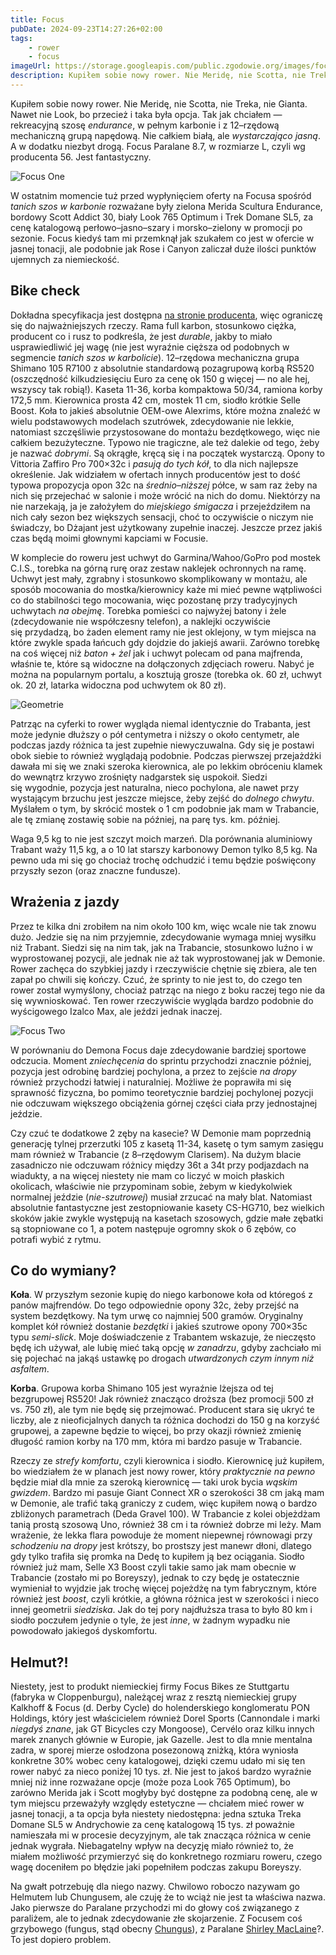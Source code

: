 ```yaml
---
title: Focus
pubDate: 2024-09-23T14:27:26+02:00
tags:
    - rower
    - focus
imageUrl: https://storage.googleapis.com/public.zgodowie.org/images/focus-1.jpg
description: Kupiłem sobie nowy rower. Nie Meridę, nie Scotta, nie Treka, nie Gianta. Nawet nie Look, bo przecież i taka była opcja. Tak jak chciałem &mdash; rekreacyjną szosę _endurance_, w pełnym karbonie i z 12&ndash;rzędową mechaniczną grupą napędową. Nie całkiem białą, ale _wystarczająco jasną_. A w dodatku niezbyt drogą. Focus Paralane 8.7, w rozmiarze L, czyli wg producenta 56. Jest fantastyczny.
---
```


Kupiłem sobie nowy rower. Nie Meridę, nie Scotta, nie Treka, nie Gianta. Nawet nie Look, bo przecież i taka była opcja. Tak jak chciałem &mdash; rekreacyjną szosę _endurance_, w pełnym karbonie i z 12&ndash;rzędową mechaniczną grupą napędową. Nie całkiem białą, ale _wystarczająco jasną_. A w dodatku niezbyt drogą. Focus Paralane 8.7, w rozmiarze L, czyli wg producenta 56. Jest fantastyczny.

![Focus One](https://storage.googleapis.com/public.zgodowie.org/images/focus-1.jpg 'Helmut, z przedniego półprofilu.')

W ostatnim momencie tuż przed wypłynięciem oferty na Focusa spośród _tanich szos w karbonie_ rozważane były zielona Merida Scultura Endurance, bordowy Scott Addict 30, biały Look 765 Optimum i Trek Domane SL5, za cenę katalogową perłowo&ndash;jasno&ndash;szary i morsko&ndash;zielony w promocji po sezonie. Focus kiedyś tam mi przemknął jak szukałem co jest w ofercie w jasnej tonacji, ale podobnie jak Rose i Canyon zaliczał duże ilości punktów ujemnych za niemieckość.

## Bike check

Dokładna specyfikacja jest dostępna [na stronie producenta](https://www.focus-bikes.com/int/paralane-8-7), więc ograniczę się do najważniejszych rzeczy. Rama full karbon, stosunkowo ciężka, producent co i rusz to podkreśla, że jest _durable_, jakby to miało usprawiedliwić jej wagę (nie jest wyraźnie cięższa od podobnych w segmencie _tanich szos w karbolicie_). 12&ndash;rzędowa mechaniczna grupa Shimano 105 R7100 z absolutnie standardową pozagrupową korbą RS520 (oszczędność kilkudziesięciu Euro za cenę ok 150 g więcej &mdash; no ale hej, wszyscy tak robią!). Kaseta 11-36, korba kompaktowa 50/34, ramiona korby 172,5 mm. Kierownica prosta 42 cm, mostek 11 cm, siodło krótkie Selle Boost. Koła to jakieś absolutnie OEM-owe Alexrims, które można znaleźć w wielu podstawowych modelach szutrówek, zdecydowanie nie lekkie, natomiast szczęśliwie przystosowane do montażu bezdętkowego, więc nie całkiem bezużyteczne. Typowo nie tragiczne, ale też dalekie od tego, żeby je nazwać _dobrymi_. Są okrągłe, kręcą się i na początek wystarczą. Opony to Vittoria Zaffiro Pro 700&times;32c i _pasują do tych kół_, to dla nich najlepsze określenie. Jak widziałem w ofertach innych producentów jest to dość typowa propozycja opon 32c na _średnio&ndash;niższej_ półce, w sam raz żeby na nich się przejechać w salonie i może wrócić na nich do domu. Niektórzy na nie narzekają, ja je założyłem do _miejskiego śmigacza_ i przejeździłem na nich cały sezon bez większych sensacji, choć to oczywiście o niczym nie świadczy, bo Dżajant jest użytkowany zupełnie inaczej. Jeszcze przez jakiś czas będą moimi głownymi kapciami w Focusie.

W komplecie do roweru jest uchwyt do Garmina/Wahoo/GoPro pod mostek C.I.S., torebka na górną rurę oraz zestaw naklejek ochronnych na ramę. Uchwyt jest mały, zgrabny i stosunkowo skomplikowany w montażu, ale sposób mocowania do mostka/kierownicy każe mi mieć pewne wątpliwości co do stabilności tego mocowania, więc pozostanę przy tradycyjnych uchwytach _na obejmę_. Torebka pomieści co najwyżej batony i żele (zdecydowanie nie współczesny telefon), a naklejki oczywiście się przydadzą, bo żaden element ramy nie jest oklejony, w tym miejsca na które zwykle spada łańcuch gdy dojdzie do jakiejś awarii. Zarówno torebkę na coś więcej niż _baton + żel_ jak i uchwyt polecam od pana majfrenda, właśnie te, które są widoczne na dołączonych zdjęciach roweru. Nabyć je można na popularnym portalu, a kosztują grosze (torebka ok. 60 zł, uchwyt ok. 20 zł, latarka widoczna pod uchwytem ok 80 zł).

![Geometrie](https://storage.googleapis.com/public.zgodowie.org/images/geometrie-trabant-demon-focus.png 'Porównanie geometrii (w cyferkach) moich rowerów')

Patrząc na cyferki to rower wygląda niemal identycznie do Trabanta, jest może jedynie dłuższy o pół centymetra i niższy o około centymetr, ale podczas jazdy różnica ta jest zupełnie niewyczuwalna. Gdy się je postawi obok siebie to również wyglądają podobnie. Podczas pierwszej przejażdżki dawała mi się we znaki szeroka kierownica, ale po lekkim obróceniu klamek do wewnątrz krzywo zrośnięty nadgarstek się uspokoił. Siedzi się wygodnie, pozycja jest naturalna, nieco pochylona, ale nawet przy wystającym brzuchu jest jeszcze miejsce, żeby zejść do _dolnego chwytu_. Myślałem o tym, by skrócić mostek o 1 cm podobnie jak mam w Trabancie, ale tę zmianę zostawię sobie na później, na parę tys. km. później.

Waga 9,5 kg to nie jest szczyt moich marzeń. Dla porównania aluminiowy Trabant waży 11,5 kg, a o 10 lat starszy karbonowy Demon tylko 8,5 kg. Na pewno uda mi się go chociaż trochę odchudzić i temu będzie poświęcony przyszły sezon (oraz znaczne fundusze).

## Wrażenia z jazdy

Przez te kilka dni zrobiłem na nim około 100 km, więc wcale nie tak znowu dużo. Jedzie się na nim przyjemnie, zdecydowanie wymaga mniej wysiłku niż Trabant. Siedzi się na nim tak, jak na Trabancie, stosunkowo luźno i w wyprostowanej pozycji, ale jednak nie aż tak wyprostowanej jak w Demonie. Rower zachęca do szybkiej jazdy i rzeczywiście chętnie się zbiera, ale ten zapał po chwili się kończy. Czuć, że sprinty to nie jest to, do czego ten rower został wymyślony, chociaż patrząc na niego z boku raczej tego nie da się wywnioskować. Ten rower rzeczywiście wygląda bardzo podobnie do wyścigowego Izalco Max, ale jeździ jednak inaczej.

![Focus Two](https://storage.googleapis.com/public.zgodowie.org/images/focus-2.jpg 'Z tylnego półprofilu')

W porównaniu do Demona Focus daje zdecydowanie bardziej sportowe odczucia. Moment _zniechęcenia_ do sprintu przychodzi znacznie później, pozycja jest odrobinę bardziej pochylona, a przez to zejście _na dropy_ również przychodzi łatwiej i naturalniej. Możliwe że poprawiła mi się sprawność fizyczna, bo pomimo teoretycznie bardziej pochylonej pozycji nie odczuwam większego obciążenia górnej części ciała przy jednostajnej jeździe.

Czy czuć te dodatkowe 2 zęby na kasecie? W Demonie mam poprzednią generację tylnej przerzutki 105 z kasetą 11-34, kasetę o tym samym zasięgu mam również w Trabancie (z 8&ndash;rzędowym Clarisem). Na dużym blacie zasadniczo nie odczuwam różnicy między 36t a 34t przy podjazdach na wiadukty, a na więcej niestety nie mam co liczyć w moich płaskich okolicach, właściwie nie przypominam sobie, żebym w kiedykolwiek normalnej jeździe (_nie-szutrowej_) musiał zrzucać na mały blat. Natomiast absolutnie fantastyczne jest zestopniowanie kasety CS-HG710, bez wielkich skoków jakie zwykle występują na kasetach szosowych, gdzie małe zębatki są stopniowane co 1, a potem następuje ogromny skok o 6 zębów, co potrafi wybić z rytmu.

## Co do wymiany?

**Koła**. W przyszłym sezonie kupię do niego karbonowe koła od któregoś z panów majfrendów. Do tego odpowiednie opony 32c, żeby przejść na system bezdętkowy. Na tym urwę co najmniej 500 gramów. Oryginalny komplet kół również dostanie _bezdętki_ i jakieś szutrowe opony 700&times;35c typu _semi-slick_. Moje doświadczenie z Trabantem wskazuje, że nieczęsto będę ich używał, ale lubię mieć taką opcję _w zanadrzu_, gdyby zachciało mi się pojechać na jakąś ustawkę po drogach _utwardzonych czym innym niż asfaltem_.

**Korba**. Grupowa korba Shimano 105 jest wyraźnie lżejsza od tej bezgrupowej RS520! Jak również znacząco droższa (bez promocji 500 zł vs. 750 zł), ale tym nie będę się przejmować. Producent stara się ukryć te liczby, ale z nieoficjalnych danych ta różnica dochodzi do 150 g na korzyść grupowej, a zapewne będzie to więcej, bo przy okazji również zmienię długość ramion korby na 170 mm, która mi bardzo pasuje w Trabancie.

Rzeczy ze _strefy komfortu_, czyli kierownica i siodło. Kierownicę już kupiłem, bo wiedziałem że w planach jest nowy rower, który _praktycznie na pewno_ będzie miał dla mnie za szeroką kierownicę &mdash; taki urok bycia _wąskim gwizdem_. Bardzo mi pasuje Giant Connect XR o szerokości 38 cm jaką mam w Demonie, ale trafić taką graniczy z cudem, więc kupiłem nową o bardzo zbliżonych parametrach (Deda Gravel 100). W Trabancie z kolei objeżdżam tanią prostą szosową Uno, również 38 cm i ta również dobrze mi leży. Mam wrażenie, że lekka flara powoduje że moment niepewnej równowagi przy _schodzeniu na dropy_ jest krótszy, bo prostszy jest manewr dłoni, dlatego gdy tylko trafiła się promka na Dedę to kupiłem ją bez ociągania. Siodło również już mam, Selle X3 Boost czyli takie samo jak mam obecnie w Trabancie (zostało mi po Boreyszy), jednak to czy będę je ostatecznie wymieniał to wyjdzie jak trochę więcej pojeżdżę na tym fabrycznym, które również jest _boost_, czyli krótkie, a główna różnica jest w szerokości i nieco innej geometrii _siedziska_. Jak do tej pory najdłuższa trasa to było 80 km i siodło poczułem jedynie o tyle, że jest _inne_, w żadnym wypadku nie powodowało jakiegoś dyskomfortu.

## Helmut?!

Niestety, jest to produkt niemieckiej firmy Focus Bikes ze Stuttgartu (fabryka w Cloppenburgu), należącej wraz z resztą niemieckiej grupy Kalkhoff &amp; Focus (d. Derby Cycle) do holenderskiego konglomeratu PON Holdings, który jest właścicielem również Dorel Sports (Cannondale i marki _niegdyś znane_, jak GT Bicycles czy Mongoose), Cervélo oraz kilku innych marek znanych głównie w Europie, jak Gazelle. Jest to dla mnie mentalna zadra, w sporej mierze osłodzona posezonową zniżką, która wyniosła konkretne 30% wobec ceny katalogowej, dzięki czemu udało mi się ten rower nabyć za nieco poniżej 10 tys. zł. Nie jest to jakoś bardzo wyraźnie mniej niż inne rozważane opcje (może poza Look 765 Optimum), bo zarówno Merida jak i Scott mogłyby być dostępne za podobną cenę, ale w tym miejscu przeważyły względy estetyczne &mdash; chciałem mieć rower w jasnej tonacji, a ta opcja była niestety niedostępna: jedna sztuka Treka Domane SL5 w Andrychowie za cenę katalogową 15 tys. zł poważnie namieszała mi w procesie decyzyjnym, ale tak znacząca różnica w cenie jednak wygrała. Niebagatelny wpływ na decyzję miało również to, że miałem możliwość przymierzyć się do konkretnego rozmiaru roweru, czego wagę doceniłem po błędzie jaki popełniłem podczas zakupu Boreyszy.

Na gwałt potrzebuję dla niego nazwy. Chwilowo roboczo nazywam go Helmutem lub Chungusem, ale czuję że to wciąż nie jest ta właściwa nazwa. Jako pierwsze do Paralane przychodzi mi do głowy coś związanego z paraliżem, ale to jednak zdecydowanie złe skojarzenie. Z Focusem coś grzybowego (fungus, stąd obecny [Chungus](https://en.wiktionary.org/wiki/chungus)), z Paralane [Shirley MacLaine](https://en.wikipedia.org/wiki/Shirley_MacLaine)?. To jest dopiero problem.
